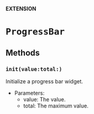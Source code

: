 **EXTENSION**

# `ProgressBar`

## Methods
### `init(value:total:)`

Initialize a progress bar widget.
- Parameters:
    - value: The value.
    - total: The maximum value.
